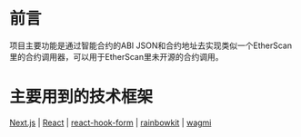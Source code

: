 # 前言

项目主要功能是通过智能合约的ABI JSON和合约地址去实现类似一个EtherScan里的合约调用器，可以用于EtherScan里未开源的合约调用。

# 主要用到的技术框架

[Next.js](https://nextjs.org/) | [React](https://reactjs.org/) | [react-hook-form](https://react-hook-form.com/) | [rainbowkit](https://www.rainbowkit.com/) | [wagmi](https://wagmi.sh/)